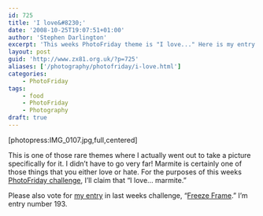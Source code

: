 ```yaml
---
id: 725
title: 'I love&#8230;'
date: '2008-10-25T19:07:51+01:00'
author: 'Stephen Darlington'
excerpt: 'This weeks PhotoFriday theme is "I love..." Here is my entry.'
layout: post
guid: 'http://www.zx81.org.uk/?p=725'
aliases: ['/photography/photofriday/i-love.html']
categories:
    - PhotoFriday
tags:
    - food
    - PhotoFriday
    - Photography
draft: true
---
```


\[photopress:IMG\_0107.jpg,full,centered\]

This is one of those rare themes where I actually went out to take a picture specifically for it. I didn’t have to go very far! Marmite is certainly one of those things that you either love or hate. For the purposes of this weeks [PhotoFriday challenge](http://www.photofriday.com/archives/challenge/000819.php), I’ll claim that “I love… marmite.”

Please also vote for [my entry](/photography/photofriday/freeze-frame.html) in last weeks challenge, “[Freeze Frame](http://www.photofriday.com/linkviewer.php?id=817).” I’m entry number 193.